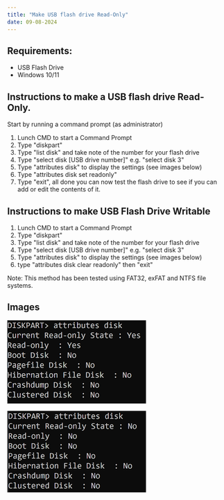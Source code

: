 ```yaml
---
title: "Make USB flash drive Read-Only"
date: 09-08-2024
---
```


## Requirements:
 - USB Flash Drive
 - Windows 10/11
   
## Instructions to make a USB flash drive Read-Only.

Start by running a command prompt (as administrator)

1. Lunch CMD to start a Command Prompt
2. Type "diskpart"
1. Type "list disk" and take note of the number for your flash drive
1. Type "select disk [USB drive number]" e.g. "select disk 3"
1. Type "attributes disk" to display the settings (see images below)
1. Type "attributes disk set readonly"
1. Type "exit", all done you can now test the flash drive to see if you can add or edit the contents of it.

## Instructions to make USB Flash Drive Writable

1. Lunch CMD to start a Command Prompt
2. Type "diskpart"
1. Type "list disk" and take note of the number for your flash drive
1. Type "select disk [USB drive number]" e.g. "select disk 3"
1. Type "attributes disk" to display the settings (see images below)
1. type "attributes disk clear readonly" then "exit"

Note: This method has been tested using FAT32, exFAT and NTFS file systems.

## Images

![DISKPART command displaying the Read-Only flag is set to Yes](https://github.com/catchcoder/blog/blob/73ff6ccc36be5da085a4d2070c20fb4bb75c08fa/_images/diskpart-readonly-set.PNG)

![DISKPART command displaying he Read-Only flag is set to No](https://github.com/catchcoder/blog/blob/73ff6ccc36be5da085a4d2070c20fb4bb75c08fa/_images/diskpart-readonly-cleared.PNG)
